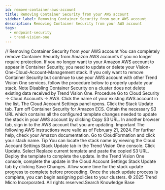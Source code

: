 ```yaml
---
id: remove-container-aws-account
title: Removing Container Security from your AWS account
sidebar_label: Removing Container Security from your AWS account
description: Removing Container Security from your AWS account
tags:
  - endpoint-security
  - trend-vision-one
---
```


/*<![CDATA[*/ $('#title').html($('meta[name=map-description]').attr('content')); /*]]>*/ Removing Container Security from your AWS account You can completely remove Container Security from Amazon AWS accounts if you no longer require protection. If you no longer want to your Amazon AWS account to appear in Container Security, you need to update or delete your Vision-One-Cloud-Account-Management stack. If you only want to remove Container Security but continue to use your AWS account with other Trend Vision One services, follow the procedure below to properly update your stack. Note Disabling Container Security on a cluster does not delete existing data received by Trend Vision One. Procedure Go to Cloud Security → Cloud Accounts → AWS. Click the name of your existing AWS account in the list. The Cloud Account Settings panel opens. Click the Stack Update tab. Turn off Container Security for Amazon ECS. Obtain the necessary S3 URL which contains all the configured template changes needed to update the stack in your AWS account by clicking Copy S3 URL. In another browser tab, sign in to the AWS account that you are updating. Important The following AWS instructions were valid as of February 21, 2024. For further help, check your Amazon documentation. Go to CloudFormation and click your stack name. Tip You can locate the stack name by viewing the Cloud Account Settings Stack Update tab in the Trend Vision One console. Click Update. Select Replace current template and paste the copied S3 URL. Deploy the template to complete the update. In the Trend Vision One console, complete the update in the Cloud Account Settings Stack Update tab by clicking Save Changes. Allow some time for the stack update progress to complete before proceeding. Once the stack update process is complete, you can begin assigning policies to your clusters. © 2025 Trend Micro Incorporated. All rights reserved.Search Knowledge Base